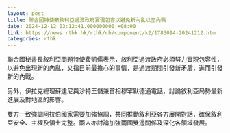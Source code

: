 ```yaml
---
layout: post
title: 聯合國特使籲敘利亞過渡政府實現包容以避免新內亂以至內戰
date: 2024-12-12 03:12:41.000000000 +08:00
link: https://news.rthk.hk/rthk/ch/component/k2/1783094-20241212.htm
categories: rthk
---
```


聯合國秘書長敘利亞問題特使裴凱儒表示，敘利亞過渡政府必須努力實現包容性，以避免出現新的內亂，又指目前最擔心的事情，是過渡期間引發新矛盾，進而引發新的內戰。

另外，伊拉克總理蘇達尼與沙特王儲兼首相穆罕默德通電話，討論敘利亞局勢最新進展及對地區的影響。

雙方一致強調阿拉伯國家需要加強協調，共同推動敘利亞各方展開對話，確保敘利亞安全、主權及領土完整。兩人亦討論加強兩國雙邊關係及深化各領域發展。
